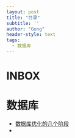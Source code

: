 ```yaml
---
layout: post
title: "目录"
subtitle: ''
author: "Gong"
header-style: text
tags:
  - 数据库
---
```


# INBOX
 

# 数据库
- [数据库优化的几个阶段](https://mp.weixin.qq.com/s/FG5KfyBfhonwrk7-ZOiEiQ)
- 
